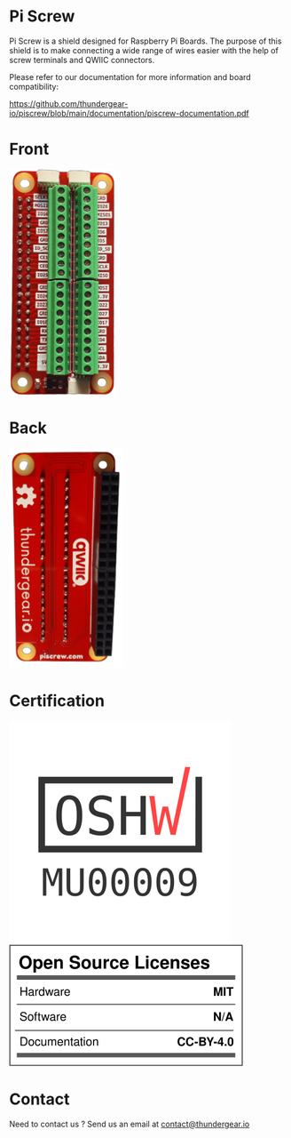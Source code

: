 # Pi Screw
Pi Screw is a shield designed for Raspberry Pi Boards. The purpose of this shield is to make connecting a wide range of wires easier with the help of screw terminals and QWIIC connectors. 

Please refer to our documentation for more information and board compatibility:

https://github.com/thundergear-io/piscrew/blob/main/documentation/piscrew-documentation.pdf


# Front 

![picture](https://github.com/thundergear-io/piscrew/blob/main/media/front.png)

# Back

![picture](https://github.com/thundergear-io/piscrew/blob/main/media/back.png)

# Certification
![picture](https://github.com/thundergear-io/piscrew/blob/main/media/MU00009.svg)
![picture](https://github.com/thundergear-io/piscrew/blob/main/media/oshw_facts.svg)


# Contact

Need to contact us ? Send us an email at contact@thundergear.io
